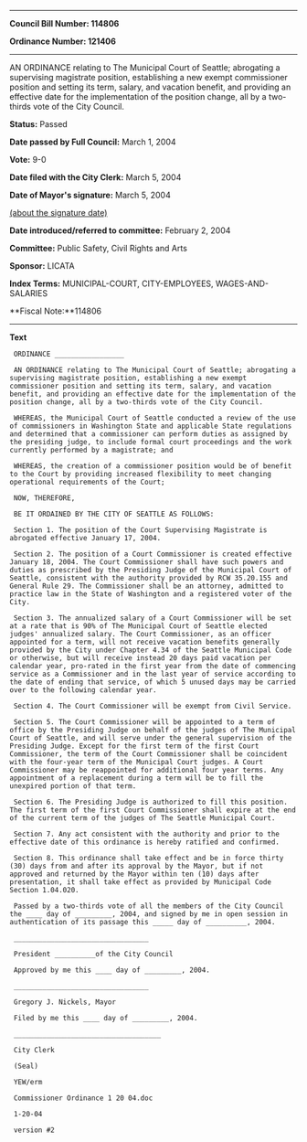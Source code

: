

********

**Council Bill Number: 114806**
   
**Ordinance Number: 121406**
********

 AN ORDINANCE relating to The Municipal Court of Seattle; abrogating a supervising magistrate position, establishing a new exempt commissioner position and setting its term, salary, and vacation benefit, and providing an effective date for the implementation of the position change, all by a two-thirds vote of the City Council.

**Status:** Passed
   
**Date passed by Full Council:** March 1, 2004
   
**Vote:** 9-0
   
**Date filed with the City Clerk:** March 5, 2004
   
**Date of Mayor's signature:** March 5, 2004
   
[(about the signature date)](/~public/approvaldate.htm)
   
   
   
**Date introduced/referred to committee:** February 2, 2004
   
**Committee:** Public Safety, Civil Rights and Arts
   
**Sponsor:** LICATA
   
   
**Index Terms:** MUNICIPAL-COURT, CITY-EMPLOYEES, WAGES-AND-SALARIES

**Fiscal Note:**114806

********

**Text**
   
```
 ORDINANCE _________________

 AN ORDINANCE relating to The Municipal Court of Seattle; abrogating a supervising magistrate position, establishing a new exempt commissioner position and setting its term, salary, and vacation benefit, and providing an effective date for the implementation of the position change, all by a two-thirds vote of the City Council.

 WHEREAS, the Municipal Court of Seattle conducted a review of the use of commissioners in Washington State and applicable State regulations and determined that a commissioner can perform duties as assigned by the presiding judge, to include formal court proceedings and the work currently performed by a magistrate; and

 WHEREAS, the creation of a commissioner position would be of benefit to the Court by providing increased flexibility to meet changing operational requirements of the Court;

 NOW, THEREFORE,

 BE IT ORDAINED BY THE CITY OF SEATTLE AS FOLLOWS:

 Section 1. The position of the Court Supervising Magistrate is abrogated effective January 17, 2004.

 Section 2. The position of a Court Commissioner is created effective January 18, 2004. The Court Commissioner shall have such powers and duties as prescribed by the Presiding Judge of the Municipal Court of Seattle, consistent with the authority provided by RCW 35.20.155 and General Rule 29. The Commissioner shall be an attorney, admitted to practice law in the State of Washington and a registered voter of the City.

 Section 3. The annualized salary of a Court Commissioner will be set at a rate that is 90% of The Municipal Court of Seattle elected judges' annualized salary. The Court Commissioner, as an officer appointed for a term, will not receive vacation benefits generally provided by the City under Chapter 4.34 of the Seattle Municipal Code or otherwise, but will receive instead 20 days paid vacation per calendar year, pro-rated in the first year from the date of commencing service as a Commissioner and in the last year of service according to the date of ending that service, of which 5 unused days may be carried over to the following calendar year.

 Section 4. The Court Commissioner will be exempt from Civil Service.

 Section 5. The Court Commissioner will be appointed to a term of office by the Presiding Judge on behalf of the judges of The Municipal Court of Seattle, and will serve under the general supervision of the Presiding Judge. Except for the first term of the first Court Commissioner, the term of the Court Commissioner shall be coincident with the four-year term of the Municipal Court judges. A Court Commissioner may be reappointed for additional four year terms. Any appointment of a replacement during a term will be to fill the unexpired portion of that term.

 Section 6. The Presiding Judge is authorized to fill this position. The first term of the first Court Commissioner shall expire at the end of the current term of the judges of The Seattle Municipal Court.

 Section 7. Any act consistent with the authority and prior to the effective date of this ordinance is hereby ratified and confirmed.

 Section 8. This ordinance shall take effect and be in force thirty (30) days from and after its approval by the Mayor, but if not approved and returned by the Mayor within ten (10) days after presentation, it shall take effect as provided by Municipal Code Section 1.04.020.

 Passed by a two-thirds vote of all the members of the City Council the ____ day of _________, 2004, and signed by me in open session in authentication of its passage this _____ day of __________, 2004.

 _________________________________

 President __________of the City Council

 Approved by me this ____ day of _________, 2004.

 _________________________________

 Gregory J. Nickels, Mayor

 Filed by me this ____ day of _________, 2004.

 ____________________________________

 City Clerk

 (Seal)

 YEW/erm

 Commissioner Ordinance 1 20 04.doc

 1-20-04

 version #2

```
